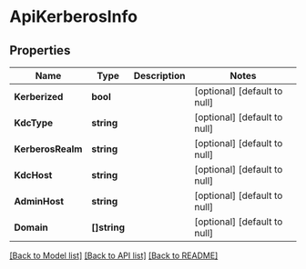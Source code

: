 # ApiKerberosInfo

## Properties
Name | Type | Description | Notes
------------ | ------------- | ------------- | -------------
**Kerberized** | **bool** |  | [optional] [default to null]
**KdcType** | **string** |  | [optional] [default to null]
**KerberosRealm** | **string** |  | [optional] [default to null]
**KdcHost** | **string** |  | [optional] [default to null]
**AdminHost** | **string** |  | [optional] [default to null]
**Domain** | **[]string** |  | [optional] [default to null]

[[Back to Model list]](../README.md#documentation-for-models) [[Back to API list]](../README.md#documentation-for-api-endpoints) [[Back to README]](../README.md)


